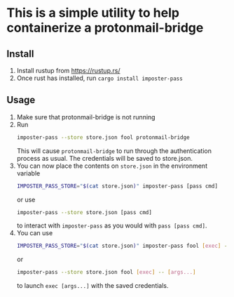 # This is a simple utility to help containerize a protonmail-bridge

## Install

1. Install rustup from https://rustup.rs/
2. Once rust has installed, run `cargo install imposter-pass`

## Usage
1. Make sure that protonmail-bridge is not running
2. Run
   ```bash
   imposter-pass --store store.json fool protonmail-bridge
   ```
   This will cause `protonmail-bridge` to run through the authentication process as usual. The credentials will be saved to store.json.
3. You can now place the contents on `store.json` in the environment variable 
   ```bash
   IMPOSTER_PASS_STORE="$(cat store.json)" imposter-pass [pass cmd]
   ```
   or use 
   ```bash
   imposter-pass --store store.json [pass cmd]
   ```
   to interact with `imposter-pass` as you would with `pass [pass cmd]`.
4. You can use
   ```bash
   IMPOSTER_PASS_STORE="$(cat store.json)" imposter-pass fool [exec] -- [args...]
   ```
   or
   ```bash
   imposter-pass --store store.json fool [exec] -- [args...]
   ```
   to launch `exec [args...]` with the saved credentials.
